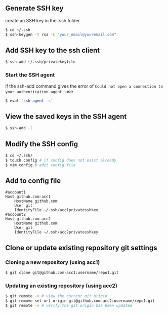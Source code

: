 ## Generate SSH key

create an SSH key in the .ssh folder

```sh
$ cd ~/.ssh
$ ssh-keygen -t rsa -C "your_email@youremail.com"
```

## Add SSH key to the ssh client
```sh
$ ssh-add ~/.ssh/privatekeyfile
```

### Start the SSH agent
if the ssh-add command gives the error of 
`Could not open a connection to your authentication agent.`
use
```sh
$ eval `ssh-agent -s`
```

## View the saved keys in the SSH agent
```sh
$ ssh-add -l
```

## Modify the SSH config
```sh
$ cd ~/.ssh/
$ touch config # if config does not exist already
$ vim config # edit config file
```
## Add to config file
```
#account1
Host github.com-acc1
	HostName github.com
	User git
	IdentityFile ~/.ssh/acc1privatesshkey
#account2
Host github.com-acc2
    HostName github.com
    User git
    IdentityFile ~/.ssh/acc2privatesshkey
```
## Clone or update existing repository git settings
### Cloning a new repository (using acc1)
```sh
$ git clone git@github.com-acc1:username/repo1.git
```

### Updating an existing repository (using acc2)
```sh
$ git remote -v # view the current git origin
$ git remove set-url origin git@github.com-acc2:username/repo1.git
$ git remote -v # verify the git origin has been updated
```
